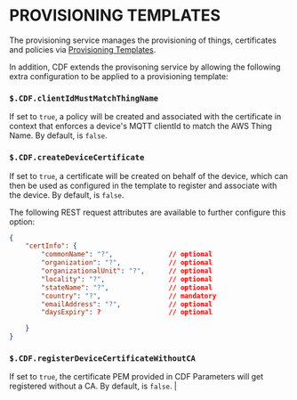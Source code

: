 # PROVISIONING TEMPLATES

The provisioning service manages the provisioning of things, certificates and policies via [Provisioning Templates](https://docs.aws.amazon.com/iot/latest/developerguide/provision-template.html).

In addition, CDF extends the provisoning service by allowing the following extra configuration to be applied to a provisioning template:

### `$.CDF.clientIdMustMatchThingName` 
If set to `true`, a policy will be created and associated with the certificate in context that enforces a device's MQTT clientId to match the AWS Thing Name.  By default, is `false`.

### `$.CDF.createDeviceCertificate` 
If set to `true`, a certificate will be created on behalf of the device, which can then be used as configured in the template to register and associate with the device.  By default, is `false`.

The following REST request attributes are available to further configure this option:

```json
{
    "certInfo": {
        "commonName": "?",              // optional
        "organization": "?",            // optional
        "organizationalUnit": "?",      // optional
        "locality": "?",                // optional
        "stateName": "?",               // optional
        "country": "?",                 // mandatory
        "emailAddress": "?",            // optional
        "daysExpiry": ?                 // optional

    }
}
```


### `$.CDF.registerDeviceCertificateWithoutCA` 
If set to `true`, the certificate PEM provided in CDF Parameters will get registered without a CA.  By default, is `false`. |